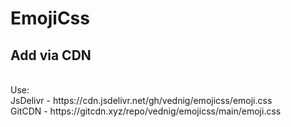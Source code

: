 # EmojiCss
## Add via CDN
<br />
Use:<br/>
JsDelivr - https://cdn.jsdelivr.net/gh/vednig/emojicss/emoji.css <br/>
GitCDN - https://gitcdn.xyz/repo/vednig/emojicss/main/emoji.css <br/>


